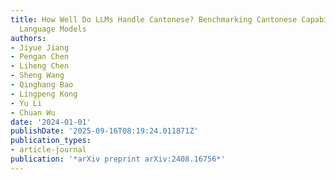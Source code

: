 ```yaml
---
title: How Well Do LLMs Handle Cantonese? Benchmarking Cantonese Capabilities of Large
  Language Models
authors:
- Jiyue Jiang
- Pengan Chen
- Liheng Chen
- Sheng Wang
- Qinghang Bao
- Lingpeng Kong
- Yu Li
- Chuan Wu
date: '2024-01-01'
publishDate: '2025-09-16T08:19:24.011871Z'
publication_types:
- article-journal
publication: '*arXiv preprint arXiv:2408.16756*'
---
```

